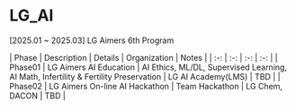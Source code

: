 # LG_AI
[2025.01 ~ 2025.03] LG Aimers 6th Program

| Phase | Description | Details | Organization | Notes |
| :-: | :-: | :-: | :-: | 
| Phase01 | LG Aimers AI Education | AI Ethics, ML/DL, Supervised Learning, AI Math, Infertility & Fertility Preservation | LG AI Academy(LMS) | TBD |
| Phase02 | LG Aimers On-line AI Hackathon | Team Hackathon | LG Chem, DACON | TBD |
